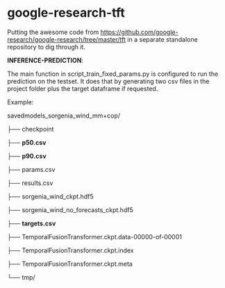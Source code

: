 # google-research-tft

Putting the awesome code from https://github.com/google-research/google-research/tree/master/tft in a separate standalone repository to dig through it.


**INFERENCE-PREDICTION**:

The main function in script_train_fixed_params.py is configured to run the prediction on the testset. It does that by generating two csv files in the project folder plus the target dataframe if requested.

Example:

savedmodels_sorgenia_wind_mm+cop/

├── checkpoint

├── **p50.csv**

├── **p90.csv**

├── params.csv

├── results.csv

├── sorgenia_wind_ckpt.hdf5

├── sorgenia_wind_no_forecasts_ckpt.hdf5

├── **targets.csv**

├── TemporalFusionTransformer.ckpt.data-00000-of-00001

├── TemporalFusionTransformer.ckpt.index

├── TemporalFusionTransformer.ckpt.meta

└── tmp/

